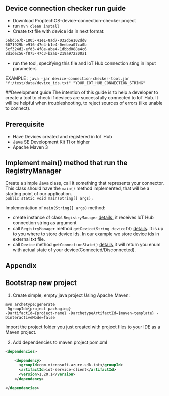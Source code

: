 ## Device connection checker run guide 
   * Download ProptechOS-device-connection-checker project 
   * run `mvn clean install`
   * Create txt file with device ids in next format:  
    
    56bd567b-1805-41e1-8ad7-032d5e102dd8 
    6071929b-e916-47e4-b1e4-0eebea07ca0b
    5cf324d2-efd3-4f8e-aba4-1dbbd088a4c6
    8d1dec56-f875-47c3-b2a0-219a972200a1
   
   * run the tool, specifying this file and IoT Hub connection sting in input parameters
   
   EXAMPLE : 
   `java -jar device-connection-checker-tool.jar "f:/test/data/device_ids.txt" "YOUR_IOT_HUB_CONNECTION_STRING"`


##Development guide
The intention of this guide is to help a developer to create a tool to check if devices are successfully connected to IoT Hub.
It will be helpful when troubleshooting, to reject sources of errors (like unable to connect).

## Prerequisite

* Have Devices created and registered in IoT Hub
* Java SE Development Kit 11 or higher
* Apache Maven 3

## Implement main() method that run the RegistryManager
Create a simple Java class, call it something that represents your connector. This class should have the `main()` method implemented, that will be a starting point of our application.  
`public static void main(String[] args);`

Implementation of `main(String[] args)` method:
   * create instance of class `RegistryManager` [details](https://docs.microsoft.com/en-us/java/api/com.microsoft.azure.sdk.iot.service.RegistryManager?view=azure-java-stable), it receives IoT Hub connection string as argument
   * call `RegistryManager` method `getDevice(String deviceId)` [details](https://docs.microsoft.com/en-us/java/api/com.microsoft.azure.sdk.iot.service.registrymanager.getdevice?view=azure-java-stable#com_microsoft_azure_sdk_iot_service_RegistryManager_getDevice_java_lang_String_). It is up to you where to store device ids. In our example we store device ids in external txt file. 
   * call `Device` method `getConnectionState()` [details](https://docs.microsoft.com/en-us/java/api/com.microsoft.azure.sdk.iot.service.basedevice.getconnectionstate?view=azure-java-stable#com_microsoft_azure_sdk_iot_service_BaseDevice_getConnectionState__) it will return you enum with actual state of your device(Connected/Disconnected).
   
## Appendix
## Bootstrap new project
1. Create simple, empty java project Using Apache Maven:

```
mvn archetype:generate
-DgroupId={project-packaging}
-DartifactId={project-name} -DarchetypeArtifactId={maven-template} -DinteractiveMode=false
```
Import the project folder you just created with project files to your IDE as a Maven project.

2. Add dependencies to maven project pom.xml

```xml
<dependencies>

    <dependency>
      <groupId>com.microsoft.azure.sdk.iot</groupId>
      <artifactId>iot-service-client</artifactId>
      <version>1.20.1</version>
    </dependency>

</dependencies>
```